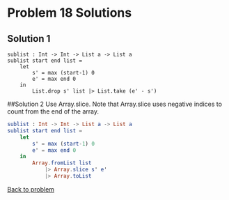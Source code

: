 # Problem 18 Solutions


## Solution 1
```
sublist : Int -> Int -> List a -> List a 
sublist start end list = 
    let
        s' = max (start-1) 0
        e' = max end 0
    in 
        List.drop s' list |> List.take (e' - s')        
```

##Solution 2
Use Array.slice. Note that Array.slice uses negative indices to count from the end of the array. 

```elm
sublist : Int -> Int -> List a -> List a 
sublist start end list = 
    let 
        s' = max (start-1) 0
        e' = max end 0
    in 
        Array.fromList list
            |> Array.slice s' e'
            |> Array.toList   
```

[Back to problem](problem_18.md)